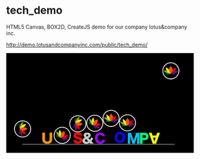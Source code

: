 tech_demo
=========

HTML5 Canvas, BOX2D, CreateJS demo for our company lotus&amp;company inc.

<http://demo.lotusandcompanyinc.com/public/tech_demo/>

![Alt text](img/screenshot.png "screenshot")
